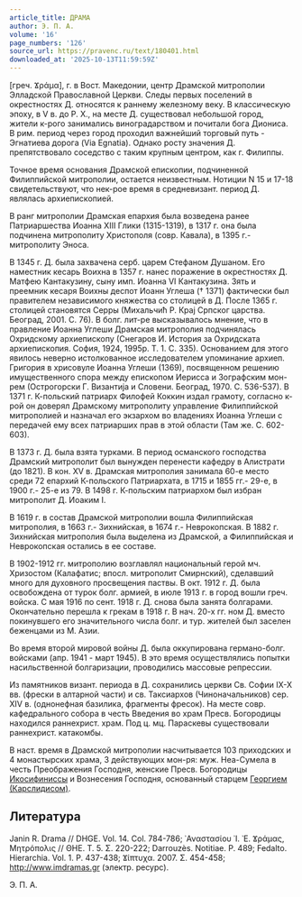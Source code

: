 ```yaml
---
article_title: ДРАМА
author: Э. П. А.
volume: '16'
page_numbers: '126'
source_url: https://pravenc.ru/text/180401.html
downloaded_at: '2025-10-13T11:59:59Z'
---
```


[греч. Ϫράμα], г. в Вост. Македонии, центр Драмской митрополии Элладской Православной Церкви. Следы первых поселений в окрестностях Д. относятся к раннему железному веку. В классическую эпоху, в V в. до Р. Х., на месте Д. существовал небольшой город, жители к-рого занимались виноградарством и почитали бога Диониса. В рим. период через город проходил важнейший торговый путь - Эгнатиева дорога (Via Egnatia). Однако росту значения Д. препятствовало соседство с таким крупным центром, как г. Филиппы.

Точное время основания Драмской епископии, подчиненной Филиппийской митрополии, остается неизвестным. Нотиции N 15 и 17-18 свидетельствуют, что нек-рое время в средневизант. период Д. являлась архиепископией.

В ранг митрополии Драмская епархия была возведена ранее Патриаршества Иоанна XIII Глики (1315-1319), в 1317 г. она была подчинена митрополиту Христополя (совр. Кавала), в 1395 г.- митрополиту Эноса.

В 1345 г. Д. была захвачена серб. царем Стефаном Душаном. Его наместник кесарь Воихна в 1357 г. нанес поражение в окрестностях Д. Матфею Кантакузину, сыну имп. Иоанна VI Кантакузина. Зять и преемник кесаря Воихны деспот Иоанн Углеша († 1371) фактически был правителем независимого княжества со столицей в Д. После 1365 г. столицей становятся Серры (Михальчић Р. Краj Српског царства. Београд, 2001. С. 76). В болг. лит-ре высказывалось мнение, что в правление Иоанна Углеши Драмская митрополия подчинялась Охридскому архиепископу (Снегаров И. История за Охридската архиепископия. София, 1924, 1995р. Т. 1. С. 335). Основанием для этого явилось неверно истолкованное исследователем упоминание архиеп. Григория в хрисовуле Иоанна Углеши (1369), посвященном решению имущественного спора между епископом Иерисса и Зографским мон-рем (Острогорски Г. Византиjа и Словени. Београд, 1970. С. 536-537). В 1371 г. К-польский патриарх Филофей Коккин издал грамоту, согласно к-рой он доверял Драмскому митрополиту управление Филиппийской митрополией и назначал его экзархом во владениях Иоанна Углеши с передачей ему всех патриарших прав в этой области (Там же. С. 602-603).

В 1373 г. Д. была взята турками. В период османского господства Драмский митрополит был вынужден перенести кафедру в Алистрати (до 1821). В кон. XV в. Драмская митрополия занимала 60-е место среди 72 епархий К-польского Патриархата, в 1715 и 1855 гг.- 29-е, в 1900 г.- 25-е из 79. В 1498 г. К-польским патриархом был избран митрополит Д. Иоаким I.

В 1619 г. в состав Драмской митрополии вошла Филиппийская митрополия, в 1663 г.- Зихнийская, в 1674 г.- Неврокопская. В 1882 г. Зихнийская митрополия была выделена из Драмской, а Филиппийская и Неврокопская остались в ее составе.

В 1902-1912 гг. митрополию возглавлял национальный герой мч. Хризостом (Калафатис; впосл. митрополит Смирнский), сделавший много для духовного просвещения паствы. В окт. 1912 г. Д. была освобождена от турок болг. армией, в июле 1913 г. в город вошли греч. войска. С мая 1916 по сент. 1918 г. Д. снова была занята болгарами. Окончательно перешла к грекам в 1918 г. В нач. 20-х гг. ном Д. вместо покинувшего его значительного числа болг. и тур. жителей был заселен беженцами из М. Азии.

Во время второй мировой войны Д. была оккупирована германо-болг. войсками (апр. 1941 - март 1945). В это время осуществлялись попытки насильственной болгаризации, проводились массовые репрессии.

Из памятников визант. периода в Д. сохранились церкви Св. Софии IX-X вв. (фрески в алтарной части) и св. Таксиархов (Чиноначальников) сер. XIV в. (однонефная базилика, фрагменты фресок). На месте совр. кафедрального собора в честь Введения во храм Пресв. Богородицы находился раннехрист. храм. Под ц. мц. Параскевы существовали раннехрист. катакомбы.

В наст. время в Драмской митрополии насчитывается 103 приходских и 4 монастырских храма, 3 действующих мон-ря: муж. Неа-Сумела в честь Преображения Господня, женские Пресв. Богородицы [Икосифиниссы](https://pravenc.ru/text/Икосифиниссы.html) и Вознесения Господня, основанный старцем [Георгием (Карслидисом)](<https://pravenc.ru/text/Георгием (Карслидисом).html>).

## Литература

Janin R. Drama // DHGE. Vol. 14. Col. 784-786; ᾿Αναστασίου ᾿Ι. ᾿Ε. Ϫράμας, Μητρόπολις // ΘΗΕ. Τ. 5. Σ. 220-222; Darrouzès. Notitiae. P. 489; Fedalto. Hierarchia. Vol. 1. P. 437-438; Ϫίπτυχα. 2007. Σ. 454-458; http://www.imdramas.gr (электр. ресурс).

Э. П. А.
